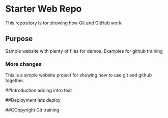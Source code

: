 # Starter Web Repo

This repository is for showing how Git and GitHub work


## Purpose

Sample website with plenty of files for demos.
Examples for github training

### More changes
This is a simple website project for showing how to use git and github together.


##Introduction
adding intro text

##Deployment
lets deploy

##COopyright
Git training